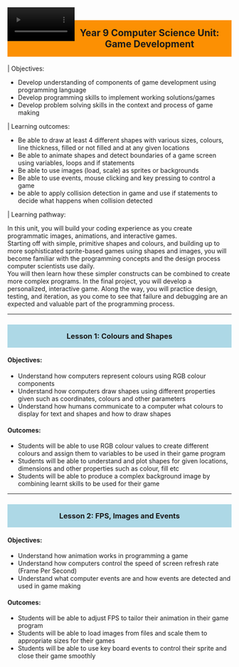 <title>Year 9 CS</title>
<style type='text/css'>
body {width: 80%; margin:auto;}
a { text-decoration: none; }
a:hover { text-decoration: underline; }
h1 {display: none; }
h2 { background-color:#fc9003; padding:16px;text-align:center;}
h3 {background-color:lightblue; padding:16px; text-align:center;}
video {width:30%; float:left;}
button {float: right;margin-bottom: 20px; background-color: lightblue; border-radius:3px; }
#vid {margin-bottom:20px; width: 100%;text-align:center;}
</style>
<div id="vid">
<video auto-play="true" loop="loop" muted="muted" controls>
  <source src="./img/xmas_pygame.mp4" type="video/mp4">
</video></div>

## Year 9 Computer Science Unit: Game Development 

| Objectives:

+ Develop understanding of components of game development using programming language
+ Develop programming skills to implement working solutions/games
+ Develop problem solving skills in the context and process of game making

| Learning outcomes:

+ Be able to draw at least 4 different shapes with various sizes, colours, line thickness, filled or not filled and at any given locations
+ Be able to animate shapes and detect boundaries of a game screen using variables, loops and if statements
+ Be able to use images (load, scale) as sprites or backgrounds
+ Be able to use events, mouse clicking and key pressing to control a game
+ be able to apply collision detection in game and use if statements to decide what happens when collision detected

| Learning pathway:

In this unit, you will build your coding experience as you create programmatic images, animations, and interactive games.  
Starting off with simple, primitive shapes and colours, and building up to more sophisticated sprite-based games using shapes and images, you will become familiar with the programming concepts and the design process computer scientists use daily.  
You will then learn how these simpler constructs can be combined to create more complex programs. 
In the final project, you will develop a personalized, interactive game. 
Along the way, you will practice design, testing, and iteration, as you come to see that failure and debugging are an expected and valuable part of the programming process. 

---
### Lesson 1: Colours and Shapes
#### Objectives: 
+ Understand how computers represent colours using RGB colour components 
+ Understand how computers draw shapes using different properties given such as coordinates, colours and other parameters 
+ Understand how humans communicate to a computer what colours to display for text and shapes and how to draw shapes

#### Outcomes: 
+ Students will be able to use RGB colour values to create different colours and assign them to variables to be used in their game program
+ Students will be able to understand and plot shapes for given locations, dimensions and other properties such as colour, fill etc
+ Students will be able to produce a complex background image by combining learnt skills to be used for their game

---
### Lesson 2: FPS, Images and Events
#### Objectives: 
+ Understand how animation works in programming a game 
+ Understand how computers control the speed of screen refresh rate (Frame Per Second)
+ Understand what computer events are and how events are detected and used in game making

#### Outcomes: 
+ Students will be able to adjust FPS to tailor their animation in their game program
+ Students will be able to load images from files and scale them to appropriate sizes for their games
+ Students will be able to use key board events to control their sprite and close their game smoothly

